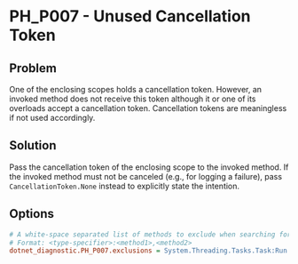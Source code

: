 # PH_P007 - Unused Cancellation Token

## Problem

One of the enclosing scopes holds a cancellation token. However, an invoked method does not receive this token although it or one of its overloads accept a cancellation token. Cancellation tokens are meaningless if not used accordingly.

## Solution

Pass the cancellation token of the enclosing scope to the invoked method. If the invoked method must not be canceled (e.g., for logging a failure), pass `CancellationToken.None` instead to explicitly state the intention.

## Options

```ini
# A white-space separated list of methods to exclude when searching for method invocations that miss the cancellation token
# Format: <type-specifier>:<method1>,<method2>
dotnet_diagnostic.PH_P007.exclusions = System.Threading.Tasks.Task:Run
```
